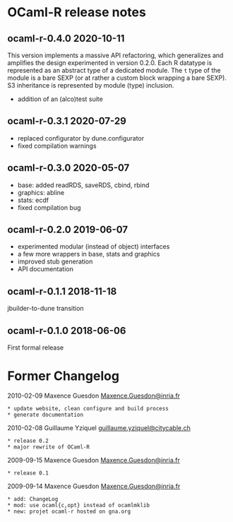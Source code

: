 OCaml-R release notes
=====================

ocaml-r-0.4.0 2020-10-11
------------------------

This version implements a massive API refactoring, which generalizes
and amplifies the design experimented in version 0.2.0. Each R
datatype is represented as an abstract type of a dedicated module. The
`t` type of the module is a bare SEXP (or at rather a custom block
wrapping a bare SEXP). S3 inheritance is represented by module (type)
inclusion.

- addition of an (alco)test suite

ocaml-r-0.3.1 2020-07-29
------------------------

- replaced configurator by dune.configurator
- fixed compilation warnings

ocaml-r-0.3.0 2020-05-07
------------------------

- base: added readRDS, saveRDS, cbind, rbind
- graphics: abline
- stats: ecdf
- fixed compilation bug

ocaml-r-0.2.0 2019-06-07
------------------------

- experimented modular (instead of object) interfaces
- a few more wrappers in base, stats and graphics
- improved stub generation
- API documentation

ocaml-r-0.1.1 2018-11-18
------------------------

jbuilder-to-dune transition

ocaml-r-0.1.0 2018-06-06
------------------------

First formal release


Former Changelog
================

2010-02-09 Maxence Guesdon  <Maxence.Guesdon@inria.fr>

	* update website, clean configure and build process
	* generate documentation

2010-02-08  Guillaume Yziquel  <guillaume.yziquel@citycable.ch>

	* release 0.2
	* major rewrite of OCaml-R

2009-09-15  Maxence Guesdon  <Maxence.Guesdon@inria.fr>

	* release 0.1

2009-09-14  Maxence Guesdon  <Maxence.Guesdon@inria.fr>

	* add: ChangeLog
	* mod: use ocaml{c,opt} instead of ocamlmklib
	* new: projet ocaml-r hosted on gna.org

